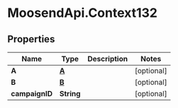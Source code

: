 # MoosendApi.Context132

## Properties
Name | Type | Description | Notes
------------ | ------------- | ------------- | -------------
**A** | [**A**](A.md) |  | [optional] 
**B** | [**B**](B.md) |  | [optional] 
**campaignID** | **String** |  | [optional] 


